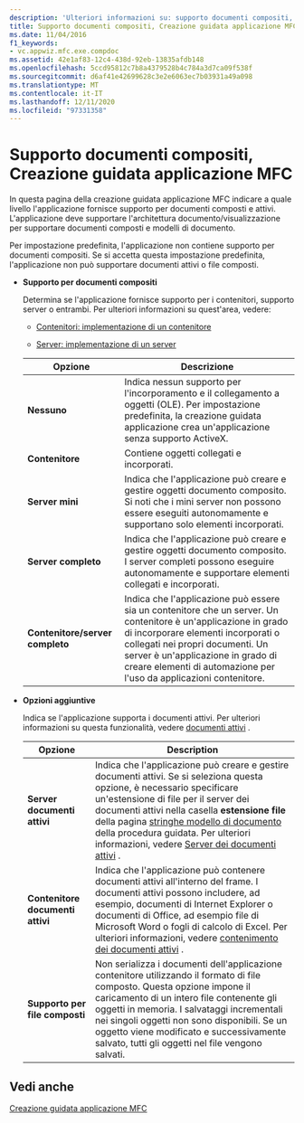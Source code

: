 ```yaml
---
description: 'Ulteriori informazioni su: supporto documenti compositi, creazione guidata applicazione MFC'
title: Supporto documenti compositi, Creazione guidata applicazione MFC
ms.date: 11/04/2016
f1_keywords:
- vc.appwiz.mfc.exe.compdoc
ms.assetid: 42e1af83-12c4-438d-92eb-13835afdb148
ms.openlocfilehash: 5ccd95812c7b8a4379528b4c784a3d7ca09f538f
ms.sourcegitcommit: d6af41e42699628c3e2e6063ec7b03931a49a098
ms.translationtype: MT
ms.contentlocale: it-IT
ms.lasthandoff: 12/11/2020
ms.locfileid: "97331358"
---
```

# <a name="compound-document-support-mfc-application-wizard"></a>Supporto documenti compositi, Creazione guidata applicazione MFC

In questa pagina della creazione guidata applicazione MFC indicare a quale livello l'applicazione fornisce supporto per documenti composti e attivi. L'applicazione deve supportare l'architettura documento/visualizzazione per supportare documenti composti e modelli di documento.

Per impostazione predefinita, l'applicazione non contiene supporto per documenti compositi. Se si accetta questa impostazione predefinita, l'applicazione non può supportare documenti attivi o file composti.

- **Supporto per documenti compositi**

  Determina se l'applicazione fornisce supporto per i contenitori, supporto server o entrambi. Per ulteriori informazioni su quest'area, vedere:

  - [Contenitori: implementazione di un contenitore](../../mfc/containers-implementing-a-container.md)

  - [Server: implementazione di un server](../../mfc/servers-implementing-a-server.md)

  |Opzione|Descrizione|
  |------------|-----------------|
  |**Nessuno**|Indica nessun supporto per l'incorporamento e il collegamento a oggetti (OLE). Per impostazione predefinita, la creazione guidata applicazione crea un'applicazione senza supporto ActiveX.|
  |**Contenitore**|Contiene oggetti collegati e incorporati.|
  |**Server mini**|Indica che l'applicazione può creare e gestire oggetti documento composito. Si noti che i mini server non possono essere eseguiti autonomamente e supportano solo elementi incorporati.|
  |**Server completo**|Indica che l'applicazione può creare e gestire oggetti documento composito. I server completi possono eseguire autonomamente e supportare elementi collegati e incorporati.|
  |**Contenitore/server completo**|Indica che l'applicazione può essere sia un contenitore che un server. Un contenitore è un'applicazione in grado di incorporare elementi incorporati o collegati nei propri documenti. Un server è un'applicazione in grado di creare elementi di automazione per l'uso da applicazioni contenitore.|

- **Opzioni aggiuntive**

  Indica se l'applicazione supporta i documenti attivi. Per ulteriori informazioni su questa funzionalità, vedere [documenti attivi](../../mfc/active-documents.md) .

  |Opzione|Description|
  |------------|-----------------|
  |**Server documenti attivi**|Indica che l'applicazione può creare e gestire documenti attivi. Se si seleziona questa opzione, è necessario specificare un'estensione di file per il server dei documenti attivi nella casella **estensione file** della pagina [stringhe modello di documento](../../mfc/reference/document-template-strings-mfc-application-wizard.md) della procedura guidata. Per ulteriori informazioni, vedere [Server dei documenti attivi](../../mfc/active-document-servers.md) .|
  |**Contenitore documenti attivi**|Indica che l'applicazione può contenere documenti attivi all'interno del frame. I documenti attivi possono includere, ad esempio, documenti di Internet Explorer o documenti di Office, ad esempio file di Microsoft Word o fogli di calcolo di Excel. Per ulteriori informazioni, vedere [contenimento dei documenti attivi](../../mfc/active-document-containment.md) .|
  |**Supporto per file composti**|Non serializza i documenti dell'applicazione contenitore utilizzando il formato di file composto. Questa opzione impone il caricamento di un intero file contenente gli oggetti in memoria. I salvataggi incrementali nei singoli oggetti non sono disponibili. Se un oggetto viene modificato e successivamente salvato, tutti gli oggetti nel file vengono salvati.|

## <a name="see-also"></a>Vedi anche

[Creazione guidata applicazione MFC](../../mfc/reference/mfc-application-wizard.md)
